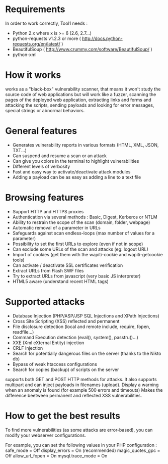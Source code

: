 Requirements
============
In order to work correctly, Tool1 needs :
+ Python 2.x where x is >= 6 (2.6, 2.7...)
+ python-requests v1.2.3 or more ( http://docs.python-requests.org/en/latest/ )
+ BeautifulSoup ( http://www.crummy.com/software/BeautifulSoup/ )
+ python-xml


How it works
============

works as a "black-box" vulnerability scanner,  that means it won't
study the source code of web applications but will work like a  fuzzer,
scanning the pages of the deployed web application, extracting links and
forms  and attacking  the scripts, sending payloads and looking for error
messages, special strings or abnormal behaviors.


General features
================

+ Generates vulnerability reports in various formats (HTML, XML, JSON, TXT...)
+ Can suspend and resume a scan or an attack
+ Can give you colors in the terminal to highlight vulnerabilities
+ Different levels of verbosity
+ Fast and easy way to activate/deactivate attack modules
+ Adding a payload can be as easy as adding a line to a text file


Browsing features
=================

+ Support HTTP and HTTPS proxies
+ Authentication via several methods : Basic, Digest, Kerberos or NTLM
+ Ability to restrain the scope of the scan (domain, folder, webpage)
+ Automatic removal of a parameter in URLs
+ Safeguards against scan endless-loops (max number of values for a parameter)
+ Possibility to set the first URLs to explore (even if not in scope)
+ Can exclude some URLs of the scan and attacks (eg: logout URL)
+ Import of cookies (get them with the wapiti-cookie and wapiti-getcookie tools)
+ Can activate / deactivate SSL certificates verification
+ Extract URLs from Flash SWF files
+ Try to extract URLs from javascript (very basic JS interpreter)
+ HTML5 aware (understand recent HTML tags)


Supported attacks
=================

+ Database Injection (PHP/ASP/JSP SQL Injections and XPath Injections)
+ Cross Site Scripting (XSS) reflected and permanent
+ File disclosure detection (local and remote include, require, fopen,
  readfile...)
+ Command Execution detection (eval(), system(), passtru()...)
+ XXE (Xml eXternal Entity) injection
+ CRLF Injection
+ Search for potentially dangerous files on the server (thanks to the Nikto db)
+ Bypass of weak htaccess configurations
+ Search for copies (backup) of scripts on the server

supports both GET and POST HTTP methods for attacks.
It also supports multipart and can inject payloads in filenames (upload).
Display a warning when an anomaly is found (for example 500 errors and timeouts)
Makes the difference  beetween permanent  and reflected  XSS vulnerabilities.


How to get the best results
===========================

To find more vulnerabilities (as some attacks are error-based), you can modify
your webserver configurations.

For example, you can set the following values in your PHP configuration :
safe_mode = Off
display_errors = On (recommended)
magic_quotes_gpc = Off
allow_url_fopen = On
mysql.trace_mode = On
